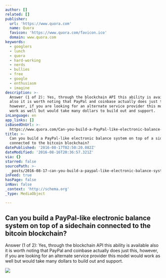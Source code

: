 ```yaml
---
author: []
related: []
publisher:
  url: 'https://www.quora.com'
  name: Quora
  favicon: 'https://www.quora.com/favicon.ico'
  domain: www.quora.com
keywords:
  - googlers
  - lunch
  - quora
  - hard-working
  - nerds
  - bullies
  - free
  - google
  - enthusiasm
  - imagine
description: >-
  Answer (1 of 2): Yes, through the blockchain API this ability is available
  also it is worth noting that PayPal and coinbase actually does just this,
  however, if you are looking for an alternate service provider this model would
  work as well but would take many dollars to build out and support.
inLanguage: en
app_links: []
isBasedOnUrl: >-
  https://www.quora.com/Can-you-build-a-PayPal-like-electronic-balance-system-on-top-of-a-sidechain-connected-to-the-bitcoin-blockchain
title: >-
  Can you build a PayPal-like electronic balance system on top of a sidechain
  connected to the bitcoin blockchain?
datePublished: '2016-08-17T02:50:20.082Z'
dateModified: '2016-08-16T20:36:57.321Z'
via: {}
starred: false
sourcePath: >-
  _posts/2016-08-17-can-you-build-a-paypal-like-electronic-balance-system-on-top.md
inFeed: true
hasPage: false
inNav: false
_context: 'http://schema.org'
_type: MediaObject

---
```

<article style=""><h1>Can you build a PayPal-like electronic balance system on top of a sidechain connected to the bitcoin blockchain?</h1><p>Answer (1 of 2): Yes, through the blockchain API this ability is available also it is worth noting that PayPal and coinbase actually does just this, however, if you are looking for an alternate service provider this model would work as well but would take many dollars to build out and support.</p><img src="https://qph.ec.quoracdn.net/main-custom-t-782-600x315-cijthbjyogtebzaxzobbgdehzhehbdvo.jpeg" /></article>